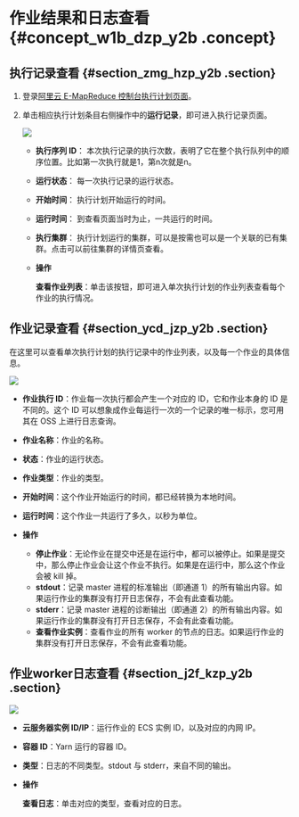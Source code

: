 # 作业结果和日志查看 {#concept_w1b_dzp_y2b .concept}

## 执行记录查看 {#section_zmg_hzp_y2b .section}

1.  登录[阿里云 E-MapReduce 控制台执行计划页面](https://emr.console.aliyun.com/#/schedule/region/cn-hangzhou)。
2.  单击相应执行计划条目右侧操作中的**运行记录**，即可进入执行记录页面。

    ![](http://static-aliyun-doc.oss-cn-hangzhou.aliyuncs.com/assets/img/17880/153690858810574_zh-CN.jpg)

    -   **执行序列 ID**： 本次执行记录的执行次数，表明了它在整个执行队列中的顺序位置。比如第一次执行就是1，第n次就是n。

    -   **运行状态**： 每一次执行记录的运行状态。

    -   **开始时间**： 执行计划开始运行的时间。

    -   **运行时间**： 到查看页面当时为止，一共运行的时间。

    -   **执行集群**： 执行计划运行的集群，可以是按需也可以是一个关联的已有集群。点击可以前往集群的详情页查看。

    -   **操作**

        **查看作业列表**：单击该按钮，即可进入单次执行计划的作业列表查看每个作业的执行情况。


## 作业记录查看 {#section_ycd_jzp_y2b .section}

在这里可以查看单次执行计划的执行记录中的作业列表，以及每一个作业的具体信息。

![](http://static-aliyun-doc.oss-cn-hangzhou.aliyuncs.com/assets/img/17880/153690858810575_zh-CN.jpg)

-   **作业执行 ID**：作业每一次执行都会产生一个对应的 ID，它和作业本身的 ID 是不同的。这个 ID 可以想象成作业每运行一次的一个记录的唯一标示，您可用其在 OSS 上进行日志查询。

-   **作业名称**：作业的名称。

-   **状态**：作业的运行状态。

-   **作业类型**：作业的类型。

-   **开始时间**：这个作业开始运行的时间，都已经转换为本地时间。

-   **运行时间**：这个作业一共运行了多久，以秒为单位。

-   **操作**

    -   **停止作业**：无论作业在提交中还是在运行中，都可以被停止。如果是提交中，那么停止作业会让这个作业不执行。如果是在运行中，那么这个作业会被 kill 掉。
    -   **stdout**：记录 master 进程的标准输出（即通道 1）的所有输出内容。如果运行作业的集群没有打开日志保存，不会有此查看功能。
    -   **stderr**：记录 master 进程的诊断输出（即通道 2）的所有输出内容。如果运行作业的集群没有打开日志保存，不会有此查看功能。
    -   **查看作业实例**：查看作业的所有 worker 的节点的日志。如果运行作业的集群没有打开日志保存，不会有此查看功能。

## 作业worker日志查看 {#section_j2f_kzp_y2b .section}

![](http://static-aliyun-doc.oss-cn-hangzhou.aliyuncs.com/assets/img/17880/153690858810576_zh-CN.png)

-   **云服务器实例 ID/IP**：运行作业的 ECS 实例 ID，以及对应的内网 IP。

-   **容器 ID**：Yarn 运行的容器 ID。

-   **类型**：日志的不同类型。stdout 与 stderr，来自不同的输出。

-   **操作**

    **查看日志**：单击对应的类型，查看对应的日志。


